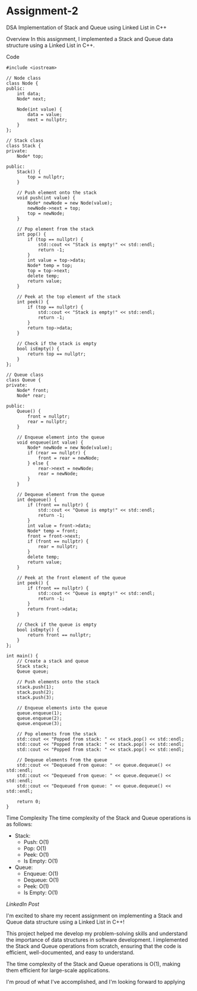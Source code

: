 # Assignment-2
DSA
Implementation of Stack and Queue using Linked List in C++

Overview
In this assignment, I implemented a Stack and Queue data structure using a Linked List in C++. 

Code
```
#include <iostream>

// Node class
class Node {
public:
    int data;
    Node* next;

    Node(int value) {
        data = value;
        next = nullptr;
    }
};

// Stack class
class Stack {
private:
    Node* top;

public:
    Stack() {
        top = nullptr;
    }

    // Push element onto the stack
    void push(int value) {
        Node* newNode = new Node(value);
        newNode->next = top;
        top = newNode;
    }

    // Pop element from the stack
    int pop() {
        if (top == nullptr) {
            std::cout << "Stack is empty!" << std::endl;
            return -1;
        }
        int value = top->data;
        Node* temp = top;
        top = top->next;
        delete temp;
        return value;
    }

    // Peek at the top element of the stack
    int peek() {
        if (top == nullptr) {
            std::cout << "Stack is empty!" << std::endl;
            return -1;
        }
        return top->data;
    }

    // Check if the stack is empty
    bool isEmpty() {
        return top == nullptr;
    }
};

// Queue class
class Queue {
private:
    Node* front;
    Node* rear;

public:
    Queue() {
        front = nullptr;
        rear = nullptr;
    }

    // Enqueue element into the queue
    void enqueue(int value) {
        Node* newNode = new Node(value);
        if (rear == nullptr) {
            front = rear = newNode;
        } else {
            rear->next = newNode;
            rear = newNode;
        }
    }

    // Dequeue element from the queue
    int dequeue() {
        if (front == nullptr) {
            std::cout << "Queue is empty!" << std::endl;
            return -1;
        }
        int value = front->data;
        Node* temp = front;
        front = front->next;
        if (front == nullptr) {
            rear = nullptr;
        }
        delete temp;
        return value;
    }

    // Peek at the front element of the queue
    int peek() {
        if (front == nullptr) {
            std::cout << "Queue is empty!" << std::endl;
            return -1;
        }
        return front->data;
    }

    // Check if the queue is empty
    bool isEmpty() {
        return front == nullptr;
    }
};

int main() {
    // Create a stack and queue
    Stack stack;
    Queue queue;

    // Push elements onto the stack
    stack.push(1);
    stack.push(2);
    stack.push(3);

    // Enqueue elements into the queue
    queue.enqueue(1);
    queue.enqueue(2);
    queue.enqueue(3);

    // Pop elements from the stack
    std::cout << "Popped from stack: " << stack.pop() << std::endl;
    std::cout << "Popped from stack: " << stack.pop() << std::endl;
    std::cout << "Popped from stack: " << stack.pop() << std::endl;

    // Dequeue elements from the queue
    std::cout << "Dequeued from queue: " << queue.dequeue() << std::endl;
    std::cout << "Dequeued from queue: " << queue.dequeue() << std::endl;
    std::cout << "Dequeued from queue: " << queue.dequeue() << std::endl;

    return 0;
}
```

Time Complexity
The time complexity of the Stack and Queue operations is as follows:

- Stack:
    - Push: O(1)
    - Pop: O(1)
    - Peek: O(1)
    - Is Empty: O(1)
- Queue:
    - Enqueue: O(1)
    - Dequeue: O(1)
    - Peek: O(1)
    - Is Empty: O(1)

 *LinkedIn Post* 


I'm excited to share my recent assignment on implementing a Stack and Queue data structure using a Linked List in C++!

This project helped me develop my problem-solving skills and understand the importance of data structures in software development. I implemented the Stack and Queue operations from scratch, ensuring that the code is efficient, well-documented, and easy to understand.

The time complexity of the Stack and Queue operations is O(1), making them efficient for large-scale applications.

I'm proud of what I've accomplished, and I'm looking forward to applying
